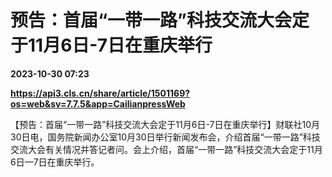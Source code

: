 # 预告：首届“一带一路”科技交流大会定于11月6日-7日在重庆举行

**2023-10-30 07:23**

**https://api3.cls.cn/share/article/1501169?os=web&sv=7.7.5&app=CailianpressWeb**

【预告：首届“一带一路”科技交流大会定于11月6日-7日在重庆举行】财联社10月30日电，国务院新闻办公室10月30日举行新闻发布会，介绍首届“一带一路”科技交流大会有关情况并答记者问。会上介绍，首届“一带一路”科技交流大会定于11月6日—7日在重庆举行。